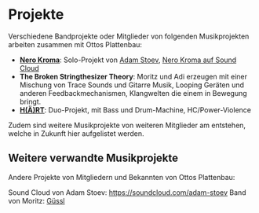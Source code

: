 # Projekte

Verschiedene Bandprojekte oder Mitglieder von folgenden Musikprojekten arbeiten zusammen mit Ottos Plattenbau:

* [**Nero Kroma**](/projects/NERO_KROMA.html): Solo-Projekt von [Adam Stoev](https://soundcloud.com/adam-stoev), [Nero Kroma auf Sound Cloud](https://soundcloud.com/nero-kroma)
* **The Broken Stringthesizer Theory**: Moritz und Adi erzeugen mit einer Mischung von Trace Sounds und Gitarre Musik, Looping Geräten und anderen Feedbackmechanismen, Klangwelten die einem in Bewegung bringt.
* [**H(Ä)RT**](/projects/HAERT.html): Duo-Projekt, mit Bass und Drum-Machine, HC/Power-Violence
<!-- * **Fried Neurons**: Bandprojekt in Entwicklung -->
<!-- * **Schadensfall**: Ein Trio welches eine Stoner Rock Band bilden. -->
<!-- **Jonny Kiff**: Hip Hop / Deutschrap mit Paddl & mogle -->


Zudem sind weitere Musikprojekte von weiteren Mitglieder am entstehen, welche in Zukunft hier aufgelistet werden.

## Weitere verwandte Musikprojekte

Andere Projekte von Mitgliedern und Bekannten von Ottos Plattenbau:

Sound Cloud von Adam Stoev: https://soundcloud.com/adam-stoev
Band von Moritz: [Güssl](httpsL//xn--gssl-0ora.ch)
